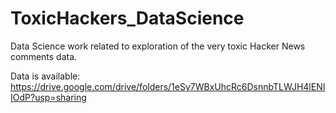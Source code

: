 # ToxicHackers_DataScience
Data Science work related to exploration of the very toxic Hacker News comments data.



Data is available: https://drive.google.com/drive/folders/1eSy7WBxUhcRc6DsnnbTLWJH4lENIIOdP?usp=sharing
